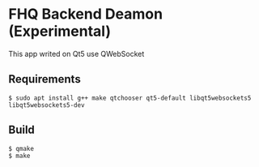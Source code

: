 # FHQ Backend Deamon (Experimental)

This app writed on Qt5 use QWebSocket

## Requirements

	$ sudo apt install g++ make qtchooser qt5-default libqt5websockets5 libqt5websockets5-dev

## Build

	$ qmake
	$ make
